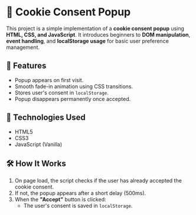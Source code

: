 # 🍪 Cookie Consent Popup

This project is a simple implementation of a **cookie consent popup** using **HTML, CSS, and JavaScript**. It introduces beginners to **DOM manipulation**, **event handling**, and **localStorage usage** for basic user preference management.

## 🚀 Features

- Popup appears on first visit.
- Smooth fade-in animation using CSS transitions.
- Stores user's consent in `localStorage`.
- Popup disappears permanently once accepted.

## 🧰 Technologies Used

- HTML5
- CSS3
- JavaScript (Vanilla)


## 🛠 How It Works

1. On page load, the script checks if the user has already accepted the cookie consent.
2. If not, the popup appears after a short delay (500ms).
3. When the **"Accept"** button is clicked:
   - The user's consent is saved in `localStorage`.
